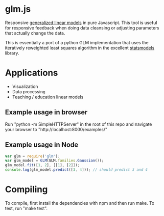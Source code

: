 glm.js
======

Responsive [generalized linear models](http://en.wikipedia.org/wiki/Generalized_linear_model) in pure Javascript. This tool is useful for responsive feedback when doing data cleansing or adjusting parameters that actually change the data.

This is essentially a port of a python GLM implementation that uses the iteratively reweighted least squares algorithm in the excellent [statsmodels](http://statsmodels.sourceforge.net/) library.

Applications
============
 * Visualization
 * Data processing
 * Teaching / education linear models

Example usage in browser
------------------------
Run "python -m SimpleHTTPServer" in the root of this repo and navigate your browser to "http://localhost:8000/examples/"

Example usage in Node
---------------------
```javascript
var glm = require('glm');
var glm_model = GLM(GLM.families.Gaussian());
glm_model.fit([1, 2], [[1], [2]]);
console.log(glm_model.predict([3, 4])); // should predict 3 and 4
```

Compiling
=========
To compile, first install the dependencies with npm and then run make. To test, run "make test".
